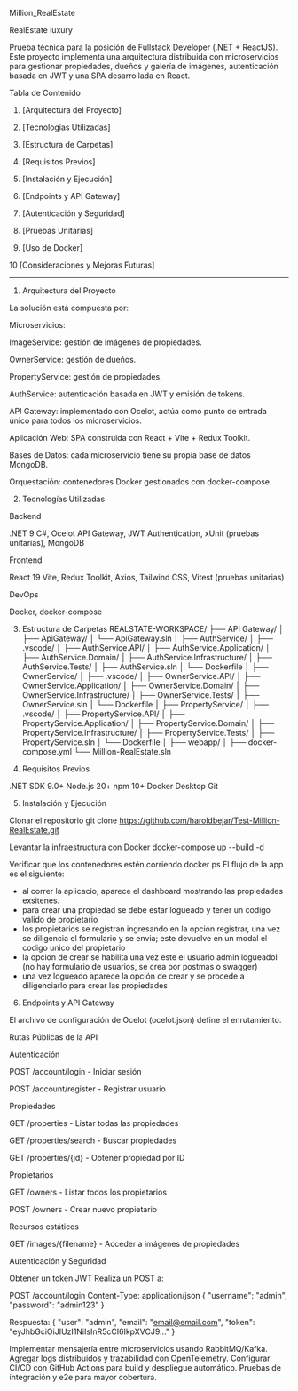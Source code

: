 Million_RealEstate 

RealEstate luxury 

Prueba técnica para la posición de Fullstack Developer (.NET + ReactJS). 
Este proyecto implementa una arquitectura distribuida con microservicios para gestionar propiedades, dueños y galería de imágenes, autenticación basada en JWT y una SPA desarrollada en React. 

Tabla de Contenido 

1. [Arquitectura del Proyecto] 

2. [Tecnologías Utilizadas] 

3. [Estructura de Carpetas] 

4. [Requisitos Previos] 

5. [Instalación y Ejecución] 

6. [Endpoints y API Gateway] 

7. [Autenticación y Seguridad] 

8. [Pruebas Unitarias] 

9. [Uso de Docker] 

10 [Consideraciones y Mejoras Futuras] 

 ________________________________________________________________________________________

1. Arquitectura del Proyecto 

La solución está compuesta por: 

Microservicios: 

ImageService: gestión de imágenes de propiedades. 

OwnerService: gestión de dueños. 

PropertyService: gestión de propiedades. 

AuthService: autenticación basada en JWT y emisión de tokens. 

API Gateway: implementado con Ocelot, actúa como punto de entrada único para todos los microservicios. 

Aplicación Web: SPA construida con React + Vite + Redux Toolkit. 

Bases de Datos: cada microservicio tiene su propia base de datos MongoDB. 

Orquestación: contenedores Docker gestionados con docker-compose. 

2. Tecnologías Utilizadas 

Backend 

.NET 9 C#, Ocelot API Gateway, JWT Authentication, xUnit (pruebas unitarias), MongoDB  

Frontend 

React 19 Vite, Redux Toolkit, Axios, Tailwind CSS, Vitest (pruebas unitarias) 

DevOps 

Docker, docker-compose 

3. Estructura de Carpetas 
REALSTATE-WORKSPACE/ 
├── API Gateway/ 
│   ├── ApiGateway/ 
│   └── ApiGateway.sln 
│ 
├── AuthService/ 
│   ├── .vscode/ 
│   ├── AuthService.API/ 
│   ├── AuthService.Application/ 
│   ├── AuthService.Domain/ 
│   ├── AuthService.Infrastructure/ 
│   ├── AuthService.Tests/ 
│   ├── AuthService.sln 
│   └── Dockerfile 
│ 
├── OwnerService/ 
│   ├── .vscode/ 
│   ├── OwnerService.API/ 
│   ├── OwnerService.Application/ 
│   ├── OwnerService.Domain/ 
│   ├── OwnerService.Infrastructure/ 
│   ├── OwnerService.Tests/ 
│   ├── OwnerService.sln 
│   └── Dockerfile 
│ 
├── PropertyService/ 
│   ├── .vscode/ 
│   ├── PropertyService.API/ 
│   ├── PropertyService.Application/ 
│   ├── PropertyService.Domain/ 
│   ├── PropertyService.Infrastructure/ 
│   ├── PropertyService.Tests/ 
│   ├── PropertyService.sln 
│   └── Dockerfile 
│ 
├── webapp/ 
│ 
├── docker-compose.yml 
└── Million-RealEstate.sln 

4. Requisitos Previos 

.NET SDK 9.0+ Node.js 20+ npm 10+ Docker Desktop Git 

5. Instalación y Ejecución 

Clonar el repositorio git clone https://github.com/haroldbejar/Test-Million-RealEstate.git 

Levantar la infraestructura con Docker docker-compose up --build -d 

Verificar que los contenedores estén corriendo docker ps 
El flujo de la app es el siguiente:
- al correr la aplicacio; aparece el dashboard mostrando las propiedades exsitenes.
- para crear una propiedad se debe estar logueado y tener un codigo valido de propietario
- los propietarios se registran ingresando en la opcion registrar, una vez se diligencia el formulario y se envia;
  este devuelve en un modal el codigo unico del propietario
- la opcion de crear se habilita una vez este el usuario admin logueadol (no hay formulario de usuarios, se crea por postmas o swagger)
- una vez logueado aparece la opción de crear y se procede a diligenciarlo para crear las propiedades
  

 

6. Endpoints y API Gateway 

El archivo de configuración de Ocelot (ocelot.json) define el enrutamiento. 

Rutas Públicas de la API 

Autenticación 

POST /account/login - Iniciar sesión 

POST /account/register - Registrar usuario 

Propiedades 

GET /properties - Listar todas las propiedades 

GET /properties/search - Buscar propiedades 

GET /properties/{id} - Obtener propiedad por ID 

Propietarios 

GET /owners - Listar todos los propietarios 

POST /owners - Crear nuevo propietario 

Recursos estáticos 

GET /images/{filename} - Acceder a imágenes de propiedades 

 

Autenticación y Seguridad 

Obtener un token JWT Realiza un POST a:  

POST /account/login Content-Type: application/json { "username": "admin", "password": "admin123" } 

 Respuesta: { "user": "admin", "email": "email@email.com",  "token": "eyJhbGciOiJIUzI1NiIsInR5cCI6IkpXVCJ9..." } 

Implementar mensajería entre microservicios usando RabbitMQ/Kafka. Agregar logs distribuidos y trazabilidad con OpenTelemetry. 
Configurar CI/CD con GitHub Actions para build y despliegue automático. Pruebas de integración y e2e para mayor cobertura. 
